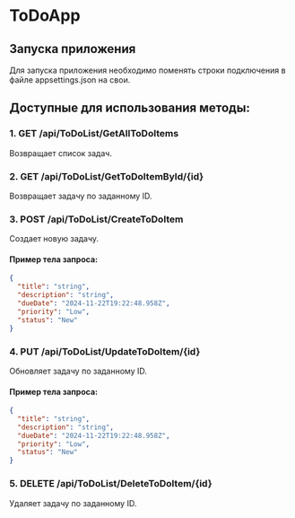 # ToDoApp

## Запуска приложения
Для запуска приложения необходимо поменять строки подключения в файле appsettings.json на свои.

## Доступные для использования методы:

### 1. **GET /api/ToDoList/GetAllToDoItems**
Возвращает список задач.

### 2. **GET /api/ToDoList/GetToDoItemById/{id}**
Возвращает задачу по заданному ID.

### 3. **POST /api/ToDoList/CreateToDoItem**
Создает новую задачу.
#### Пример тела запроса:
```json
{
  "title": "string",
  "description": "string",
  "dueDate": "2024-11-22T19:22:48.958Z",
  "priority": "Low",
  "status": "New"
}
```

### 4. **PUT /api/ToDoList/UpdateToDoItem/{id}**
Обновляет задачу по заданному ID.
#### Пример тела запроса:
```json
{
  "title": "string",
  "description": "string",
  "dueDate": "2024-11-22T19:22:48.958Z",
  "priority": "Low",
  "status": "New"
}
```

### 5. **DELETE /api/ToDoList/DeleteToDoItem/{id}**
Удаляет задачу по заданному ID.
